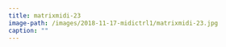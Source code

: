 ```yaml
---
title: matrixmidi-23
image-path: /images/2018-11-17-midictrl1/matrixmidi-23.jpg
caption: ""
---
```

